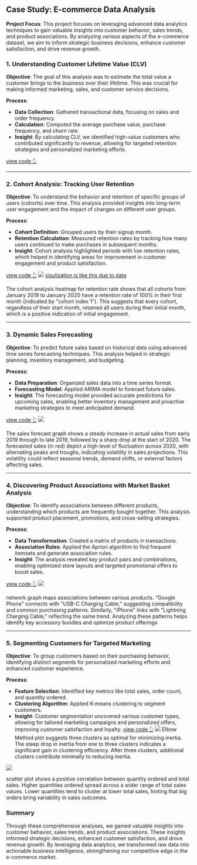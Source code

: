 ## Case Study: E-commerce Data Analysis

**Project Focus**: This project focuses on leveraging advanced data analytics techniques to gain valuable insights into customer behavior, sales trends, and product associations. By analyzing various aspects of the e-commerce dataset, we aim to inform strategic business decisions, enhance customer satisfaction, and drive revenue growth.

### 1. Understanding Customer Lifetime Value (CLV)
**Objective**: The goal of this analysis was to estimate the total value a customer brings to the business over their lifetime. This was crucial for making informed marketing, sales, and customer service decisions.

**Process**:
- **Data Collection**: Gathered transactional data, focusing on sales and order frequency.
- **Calculation**: Computed the average purchase value, purchase frequency, and churn rate.
- **Insight**: By calculating CLV, we identified high-value customers who contributed significantly to revenue, allowing for targeted retention strategies and personalized marketing efforts.

[view code 👆](/5_poroject/5_1_CLV.ipynb)

---

### 2. Cohort Analysis: Tracking User Retention
**Objective**: To understand the behavior and retention of specific groups of users (cohorts) over time. This analysis provided insights into long-term user engagement and the impact of changes on different user groups.

**Process**:
- **Cohort Definition**: Grouped users by their signup month.
- **Retention Calculation**: Measured retention rates by tracking how many users continued to make purchases in subsequent months.
- **Insight**: Cohort analysis highlighted periods with low retention rates, which helped in identifying areas for improvement in customer engagement and product satisfaction.

[view code 👆](/5_poroject/5_2_cohort_analysis.ipynb)
![](2_images/5_2_cohort_analysis.png)
[visulization is like this due to data]()

The cohort analysis heatmap for retention rate shows that all cohorts from January 2019 to January 2020 have a retention rate of 100% in their first month (indicated by "cohort index 1"). This suggests that every cohort, regardless of their start month, retained all users during their initial month, which is a positive indication of initial engagement.

---

### 3. Dynamic Sales Forecasting
**Objective**: To predict future sales based on historical data using advanced time series forecasting techniques. This analysis helped in strategic planning, inventory management, and budgeting.

**Process**:
- **Data Preparation**: Organized sales data into a time series format.
- **Forecasting Model**: Applied ARIMA model to forecast future sales.
- **Insight**: The forecasting model provided accurate predictions for upcoming sales, enabling better inventory management and proactive marketing strategies to meet anticipated demand.

[view code 👆](/5_poroject/5_3_time_series.ipynb)
![](/2_images/5_3_forecating.png)

The sales forecast graph shows a steady increase in actual sales from early 2019 through to late 2019, followed by a sharp drop at the start of 2020. The forecasted sales (in red) depict a high level of fluctuation across 2020, with alternating peaks and troughs, indicating volatility in sales projections. This volatility could reflect seasonal trends, demand shifts, or external factors affecting sales.

---

### 4. Discovering Product Associations with Market Basket Analysis
**Objective**: To identify associations between different products, understanding which products are frequently bought together. This analysis supported product placement, promotions, and cross-selling strategies.

**Process**:
- **Data Transformation**: Created a matrix of products in transactions.
- **Association Rules**: Applied the Apriori algorithm to find frequent itemsets and generate association rules.
- **Insight**: The analysis revealed key product pairs and combinations, enabling optimized store layouts and targeted promotional offers to boost sales.

[view code 👆](/5_poroject/5_4_market_basket.ipynb)
![](/2_images/5_4_basket.png)

 network graph maps associations between various products. "Google Phone" connects with "USB-C Charging Cable," suggesting compatibility and common purchasing patterns. Similarly, "iPhone" links with "Lightning Charging Cable," reflecting the same trend. Analyzing these patterns helps identify key accessory bundles and optimize product offerings

 ---

### 5. Segmenting Customers for Targeted Marketing
**Objective**: To group customers based on their purchasing behavior, identifying distinct segments for personalized marketing efforts and enhanced customer experience.

**Process**:
- **Feature Selection**: Identified key metrics like total sales, order count, and quantity ordered.
- **Clustering Algorithm**: Applied K-means clustering to segment customers.
- **Insight**: Customer segmentation uncovered various customer types, allowing for tailored marketing campaigns and personalized offers, improving customer satisfaction and loyalty.
[view code 👆](/5_poroject/5_5_customer_segmentation.ipynb)
![](/2_images/5_5_1_clustering.png)
Elbow Method plot suggests three clusters as optimal for minimizing inertia. The steep drop in inertia from one to three clusters indicates a significant gain in clustering efficiency. After three clusters, additional clusters contribute minimally to reducing inertia.

![](/2_images/5_5_2_clustering.png)

scatter plot shows a positive correlation between quantity ordered and total sales. Higher quantities ordered spread across a wider range of total sales values. Lower quantities tend to cluster at lower total sales, hinting that big orders bring variability in sales outcomes.

### Summary
Through these comprehensive analyses, we gained valuable insights into customer behavior, sales trends, and product associations. These insights informed strategic decisions, enhanced customer satisfaction, and drove revenue growth. By leveraging data analytics, we transformed raw data into actionable business intelligence, strengthening our competitive edge in the e-commerce market.
